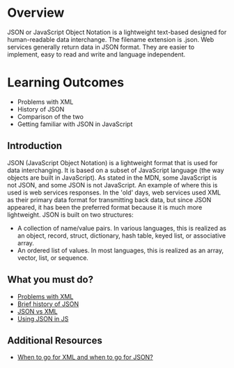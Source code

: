 # Overview
JSON or JavaScript Object Notation is a lightweight text-based designed for human-readable data interchange. The filename extension is .json. Web services generally return data in JSON format. They are easier to implement, easy to read and write and  language independent.

# Learning Outcomes
- Problems with XML
- History of JSON
- Comparison of the two
- Getting familiar with JSON in JavaScript

## Introduction
JSON (JavaScript Object Notation) is a lightweight format that is used for data interchanging. It is based on a subset of JavaScript language (the way objects are built in JavaScript). As stated in the MDN, some JavaScript is not JSON, and some JSON is not JavaScript.
An example of where this is used is web services responses. In the 'old' days, web services used XML as their primary data format for transmitting back data, but since JSON appeared, it has been the preferred format because it is much more lightweight.
JSON is built on two structures:
- A collection of name/value pairs. In various languages, this is realized as an object, record, struct, dictionary, hash table, keyed list, or associative array.
- An ordered list of values. In most languages, this is realized as an array, vector, list, or sequence.

## What you must do?
- [Problems with XML](https://everypageispageone.com/2016/01/28/why-does-xml-suck/)
- [Brief history of JSON](https://blog.sqlizer.io/posts/json-history/)
- [JSON vs XML](https://www.guru99.com/json-vs-xml-difference.html)
- [Using JSON in JS](https://medium.com/@timothyrobards/understanding-json-in-javascript-5098876d0915)

## Additional Resources
- [When to go for XML and when to go for JSON?](https://www.sitepoint.com/json-vs-xml/)
